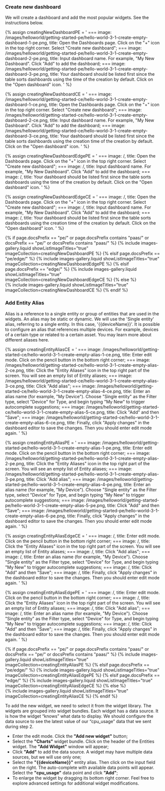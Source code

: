 ### Create new dashboard
We will create a dashboard and add the most popular widgets. See the instructions below.

{% assign creatingNewDashboardPE = '
    ===
        image: /images/helloworld/getting-started-pe/hello-world-3-1-create-empty-dashboard-1-pe.png,
        title: Open the Dashboards page. Click on the "+" icon in the top right corner. Select "Create new dashboard";
    ===
        image: /images/helloworld/getting-started-pe/hello-world-3-1-create-empty-dashboard-2-pe.png,
        title: Input dashboard name. For example, "My New Dashboard". Click "Add" to add the dashboard;
    ===
        image: /images/helloworld/getting-started-pe/hello-world-3-1-create-empty-dashboard-3-pe.png,
        title: Your dashboard should be listed first since the table sorts dashboards using the time of the creation by default. Click on the "Open dashboard" icon.
    '
%}

{% assign creatingNewDashboardCE = '
    ===
        image: /images/helloworld/getting-started-ce/hello-world-3-1-create-empty-dashboard-1-ce.png,
        title: Open the Dashboards page. Click on the "+" icon in the top right corner. Select "Create new dashboard";
    ===
        image: /images/helloworld/getting-started-ce/hello-world-3-1-create-empty-dashboard-2-ce.png,
        title: Input dashboard name. For example, "My New Dashboard". Click "Add" to add the dashboard;
    ===
        image: /images/helloworld/getting-started-ce/hello-world-3-1-create-empty-dashboard-3-ce.png,
        title: Your dashboard should be listed first since the table sorts dashboards using the creation time of the creation by default. Click on the "Open dashboard" icon.
    '
%}

{% assign creatingNewDashboardEdgePE = '
    ===
        image: /,
        title: Open the Dashboards page. Click on the "+" icon in the top right corner. Select "Create new dashboard";
    ===
        image: /,
        title: Input dashboard name. For example, "My New Dashboard". Click "Add" to add the dashboard;
    ===
        image: /,
        title: Your dashboard should be listed first since the table sorts dashboards using the time of the creation by default. Click on the "Open dashboard" icon.
'
%}

{% assign creatingNewDashboardEdgeCE = '
    ===
        image: /,
        title: Open the Dashboards page. Click on the "+" icon in the top right corner. Select "Create new dashboard";
    ===
        image: /,
        title: Input dashboard name. For example, "My New Dashboard". Click "Add" to add the dashboard;
    ===
        image: /,
        title: Your dashboard should be listed first since the table sorts dashboards using the creation time of the creation by default. Click on the "Open dashboard" icon.
'
%}

{% if page.docsPrefix == "pe/" or page.docsPrefix contains "paas/" or docsPrefix == "pe/" or docsPrefix contains "paas/" %}
    {% include images-gallery.liquid showListImageTitles="true" imageCollection=creatingNewDashboardPE %}
{% elsif page.docsPrefix == "pe/edge/" %}
    {% include images-gallery.liquid showListImageTitles="true" imageCollection=creatingNewDashboardEdgePE %}
{% elsif page.docsPrefix == "edge/" %}
    {% include images-gallery.liquid showListImageTitles="true" imageCollection=creatingNewDashboardEdgeCE %}
{% else %}  
    {% include images-gallery.liquid showListImageTitles="true" imageCollection=creatingNewDashboardCE %}
{% endif %}

### Add Entity Alias

Alias is a reference to a single entity or group of entities that are used in the widgets. An alias may be static or 
dynamic. We will use the 'Single entity' alias, referring to a single entity. In this case, '{{deviceName}}'. It is possible to configure an alias that references multiple devices. For example, devices of a certain 
type or related to a certain asset. You may learn more about different aliases here.

{% assign creatingEntityAliasCE = '
    ===
        image: /images/helloworld/getting-started-ce/hello-world-3-1-create-empty-alias-1-ce.png,
        title: Enter edit mode. Click on the pencil button in the bottom right corner;
    ===
        image: /images/helloworld/getting-started-ce/hello-world-3-1-create-empty-alias-2-ce.png,
        title: Click the "Entity Aliases" icon in the top right part of the screen. You will see an empty list of Entity aliases;
    ===
        image: /images/helloworld/getting-started-ce/hello-world-3-1-create-empty-alias-3-ce.png,
        title: Click "Add alias";
    ===
        image: /images/helloworld/getting-started-ce/hello-world-3-1-create-empty-alias-4-ce.png,
        title: Enter an alias name (for example, "My Device"). Choose "Single entity" as the Filter type, select "Device" for Type, and begin typing "My New" to trigger autocomplete suggestions;
    ===
        image: /images/helloworld/getting-started-ce/hello-world-3-1-create-empty-alias-5-ce.png,
        title: Click "Add" and then "Save";
    ===
        image: /images/helloworld/getting-started-ce/hello-world-3-1-create-empty-alias-6-ce.png,
        title: Finally, click "Apply changes" in the dashboard editor to save the changes. Then you should enter edit mode again.
    '
%}

{% assign creatingEntityAliasPE = '
    ===
        image: /images/helloworld/getting-started-pe/hello-world-3-1-create-empty-alias-1-pe.png,
        title: Enter edit mode. Click on the pencil button in the bottom right corner;
    ===
        image: /images/helloworld/getting-started-pe/hello-world-3-1-create-empty-alias-2-pe.png,
        title: Click the "Entity Aliases" icon in the top right part of the screen. You will see an empty list of Entity aliases;
    ===
        image: /images/helloworld/getting-started-pe/hello-world-3-1-create-empty-alias-3-pe.png,
        title: Click "Add alias";
    ===
        image: /images/helloworld/getting-started-pe/hello-world-3-1-create-empty-alias-4-pe.png,
        title: Enter an alias name (for example, "My Device"). Choose "Single entity" as the Filter type, select "Device" for Type, and begin typing "My New" to trigger autocomplete suggestions;
    ===
        image: /images/helloworld/getting-started-pe/hello-world-3-1-create-empty-alias-5-pe.png,
        title: Click "Add" and then "Save";
    ===
        image: /images/helloworld/getting-started-pe/hello-world-3-1-create-empty-alias-6-pe.png,
        title: Finally, click "Apply changes" in the dashboard editor to save the changes. Then you should enter edit mode again.
    '
%}

{% assign creatingEntityAliasEdgeCE = '
    ===
        image: /,
        title: Enter edit mode. Click on the pencil button in the bottom right corner;
    ===
        image: /,
        title: Click the "Entity Aliases" icon in the top right part of the screen. You will see an empty list of Entity aliases;
    ===
        image: /,
        title: Click "Add alias";
    ===
        image: /,
        title: Enter an alias name (for example, "My Device"). Choose "Single entity" as the Filter type, select "Device" for Type, and begin typing "My New" to trigger autocomplete suggestions;
    ===
        image: /,
        title: Click "Add" and then "Save";
    ===
        image: /,
        title: Finally, click "Apply changes" in the dashboard editor to save the changes. Then you should enter edit mode again.
'
%}

{% assign creatingEntityAliasEdgePE = '
    ===
        image: /,
        title: Enter edit mode. Click on the pencil button in the bottom right corner;
    ===
        image: /,
        title: Click the "Entity Aliases" icon in the top right part of the screen. You will see an empty list of Entity aliases;
    ===
        image: /,
        title: Click "Add alias";
    ===
        image: /,
        title: Enter an alias name (for example, "My Device"). Choose "Single entity" as the Filter type, select "Device" for Type, and begin typing "My New" to trigger autocomplete suggestions;
    ===
        image: /,
        title: Click "Add" and then "Save";
    ===
        image: /,
        title: Finally, click "Apply changes" in the dashboard editor to save the changes. Then you should enter edit mode again.
'
%}

{% if page.docsPrefix == "pe/" or page.docsPrefix contains "paas/" or docsPrefix == "pe/" or docsPrefix contains "paas/" %}
    {% include images-gallery.liquid showListImageTitles="true" imageCollection=creatingEntityAliasPE %}
{% elsif page.docsPrefix == "pe/edge/" %}
    {% include images-gallery.liquid showListImageTitles="true" imageCollection=creatingEntityAliasEdgePE %}
{% elsif page.docsPrefix == "edge/" %}
    {% include images-gallery.liquid showListImageTitles="true" imageCollection=creatingEntityAliasEdgeCE %}
{% else %}  
    {% include images-gallery.liquid showListImageTitles="true" imageCollection=creatingEntityAliasCE %}
{% endif %}

To add the new widget, we need to select it from the widget library. The widgets are grouped into widget bundles. 
Each widget has a data source. It is how the widget “knows” what data to display. We should configure the data source 
to see the latest value of our “cpu_usage” data that we sent during step 2.

- Enter the edit mode. Click the **"Add new widget"** button;
- Select the **"Charts"** widget bundle. Click on the header of the Entities widget. The **"Add Widget"** window will appear;
- Click **"Add"** to add the data source. A widget may have multiple data sources, but we will use only one;
- Select the **"{{deviceName}}"** entity alias. Then click on the input field on the right. The auto-complete with available data points will appear. Select the **"cpu_usage"** data point and click **"Add"**;
- To enlarge the widget by dragging its bottom right corner. Feel free to explore advanced settings for additional widget modifications.